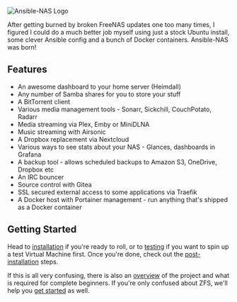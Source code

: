 ![Ansible-NAS Logo](https://raw.githubusercontent.com/davestephens/ansible-nas/master/misc/ansible-nas.png "Ansible-NAS Logo")

After getting burned by broken FreeNAS updates one too many times, I figured I
could do a much better job myself using just a stock Ubuntu install, some clever
Ansible config and a bunch of Docker containers. Ansible-NAS was born!

## Features

* An awesome dashboard to your home server (Heimdall)
* Any number of Samba shares for you to store your stuff
* A BitTorrent client
* Various media management tools - Sonarr, Sickchill, CouchPotato, Radarr
* Media streaming via Plex, Emby or MiniDLNA
* Music streaming with Airsonic
* A Dropbox replacement via Nextcloud
* Various ways to see stats about your NAS - Glances, dashboards in Grafana
* A backup tool - allows scheduled backups to Amazon S3, OneDrive, Dropbox etc
* An IRC bouncer
* Source control with Gitea
* SSL secured external access to some applications via Traefik
* A Docker host with Portainer management - run anything that's shipped as a Docker container

## Getting Started

Head to [installation](installation.md) if you're ready to roll, or to
[testing](testing.md) if you want to spin up a test Virtual Machine first. Once
you're done, check out the [post-installation](post_installation.md) steps.

If this is all very confusing, there is also an [overview](overview.md) of the
project and what is required for complete beginners. If you're only confused
about ZFS, we'll help you [get started](zfs/zfs_overview.md) as well.

